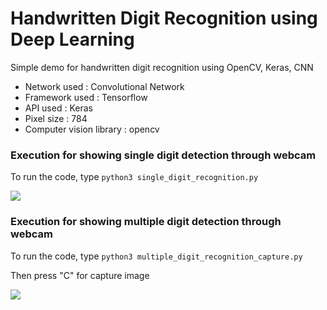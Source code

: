 # Handwritten Digit Recognition using Deep Learning
Simple demo for handwritten digit recognition using OpenCV, Keras, CNN


<ul>
  <li>Network used : Convolutional Network</li>
  <li>Framework used : Tensorflow</li>
  <li>API used : Keras</li>
  <li>Pixel size : 784</li>
  <li>Computer vision library : opencv</li>
</ul>


### Execution for showing single digit detection through webcam

To run the code, type `python3 single_digit_recognition.py`

<img src="https://github.com/nidz125/digit_recognition/blob/master/single_digit_recognition.gif">


### Execution for showing multiple digit detection through webcam

To run the code, type `python3 multiple_digit_recognition_capture.py`

Then press "C" for capture image

<img src="https://github.com/nidz125/digit_recognition/blob/master/multiple_digit_recognition_capture.gif">
